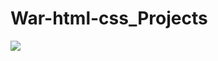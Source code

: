 # War-html-css_Projects

<img src="https://user-images.githubusercontent.com/75024381/223956587-b89c73d4-7aaa-4c79-866a-4977a0561687.gif" />


     
